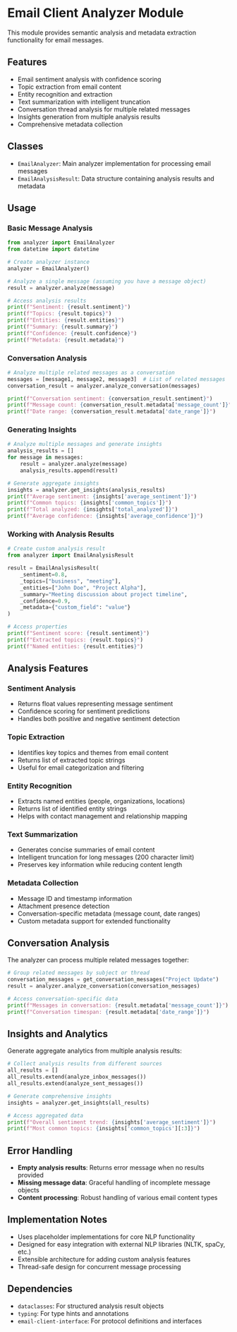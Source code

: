 # Email Client Analyzer Module

This module provides semantic analysis and metadata extraction functionality for email messages.

## Features

- Email sentiment analysis with confidence scoring
- Topic extraction from email content
- Entity recognition and extraction
- Text summarization with intelligent truncation
- Conversation thread analysis for multiple related messages
- Insights generation from multiple analysis results
- Comprehensive metadata collection

## Classes

- `EmailAnalyzer`: Main analyzer implementation for processing email messages
- `EmailAnalysisResult`: Data structure containing analysis results and metadata

## Usage

### Basic Message Analysis

```python
from analyzer import EmailAnalyzer
from datetime import datetime

# Create analyzer instance
analyzer = EmailAnalyzer()

# Analyze a single message (assuming you have a message object)
result = analyzer.analyze(message)

# Access analysis results
print(f"Sentiment: {result.sentiment}")
print(f"Topics: {result.topics}")
print(f"Entities: {result.entities}")
print(f"Summary: {result.summary}")
print(f"Confidence: {result.confidence}")
print(f"Metadata: {result.metadata}")
```

### Conversation Analysis

```python
# Analyze multiple related messages as a conversation
messages = [message1, message2, message3]  # List of related messages
conversation_result = analyzer.analyze_conversation(messages)

print(f"Conversation sentiment: {conversation_result.sentiment}")
print(f"Message count: {conversation_result.metadata['message_count']}")
print(f"Date range: {conversation_result.metadata['date_range']}")
```

### Generating Insights

```python
# Analyze multiple messages and generate insights
analysis_results = []
for message in messages:
    result = analyzer.analyze(message)
    analysis_results.append(result)

# Generate aggregate insights
insights = analyzer.get_insights(analysis_results)
print(f"Average sentiment: {insights['average_sentiment']}")
print(f"Common topics: {insights['common_topics']}")
print(f"Total analyzed: {insights['total_analyzed']}")
print(f"Average confidence: {insights['average_confidence']}")
```

### Working with Analysis Results

```python
# Create custom analysis result
from analyzer import EmailAnalysisResult

result = EmailAnalysisResult(
    _sentiment=0.8,
    _topics=["business", "meeting"],
    _entities=["John Doe", "Project Alpha"],
    _summary="Meeting discussion about project timeline",
    _confidence=0.9,
    _metadata={"custom_field": "value"}
)

# Access properties
print(f"Sentiment score: {result.sentiment}")
print(f"Extracted topics: {result.topics}")
print(f"Named entities: {result.entities}")
```

## Analysis Features

### Sentiment Analysis
- Returns float values representing message sentiment
- Confidence scoring for sentiment predictions
- Handles both positive and negative sentiment detection

### Topic Extraction
- Identifies key topics and themes from email content
- Returns list of extracted topic strings
- Useful for email categorization and filtering

### Entity Recognition
- Extracts named entities (people, organizations, locations)
- Returns list of identified entity strings
- Helps with contact management and relationship mapping

### Text Summarization
- Generates concise summaries of email content
- Intelligent truncation for long messages (200 character limit)
- Preserves key information while reducing content length

### Metadata Collection
- Message ID and timestamp information
- Attachment presence detection
- Conversation-specific metadata (message count, date ranges)
- Custom metadata support for extended functionality

## Conversation Analysis

The analyzer can process multiple related messages together:

```python
# Group related messages by subject or thread
conversation_messages = get_conversation_messages("Project Update")
result = analyzer.analyze_conversation(conversation_messages)

# Access conversation-specific data
print(f"Messages in conversation: {result.metadata['message_count']}")
print(f"Conversation timespan: {result.metadata['date_range']}")
```

## Insights and Analytics

Generate aggregate analytics from multiple analysis results:

```python
# Collect analysis results from different sources
all_results = []
all_results.extend(analyze_inbox_messages())
all_results.extend(analyze_sent_messages())

# Generate comprehensive insights
insights = analyzer.get_insights(all_results)

# Access aggregated data
print(f"Overall sentiment trend: {insights['average_sentiment']}")
print(f"Most common topics: {insights['common_topics'][:3]}")
```

## Error Handling

- **Empty analysis results**: Returns error message when no results provided
- **Missing message data**: Graceful handling of incomplete message objects
- **Content processing**: Robust handling of various email content types

## Implementation Notes

- Uses placeholder implementations for core NLP functionality
- Designed for easy integration with external NLP libraries (NLTK, spaCy, etc.)
- Extensible architecture for adding custom analysis features
- Thread-safe design for concurrent message processing

## Dependencies

- `dataclasses`: For structured analysis result objects
- `typing`: For type hints and annotations
- `email-client-interface`: For protocol definitions and interfaces